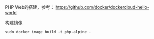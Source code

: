 PHP Web的搭建，参考： 
https://github.com/docker/dockercloud-hello-world


构建镜像
```shell
sudo docker image build -t php-alpine .
```

